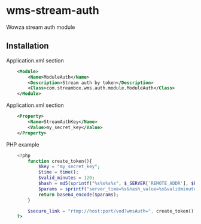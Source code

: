 wms-stream-auth
===============

Wowza stream auth module

Installation
------------

Application.xml <Modules> section

```xml
    <Module>
        <Name>ModuleAuth</Name>
        <Description>Stream auth by token</Description>
        <Class>com.streambox.wms.auth.module.ModuleAuth</Class>
    </Module>
```

Application.xml <Properties> section

```xml
    <Property>
        <Name>StreamAuthKey</Name>
        <Value>my_secret_key</Value>
    </Property>
```

PHP example

```php
    <?php
        function create_token(){
            $key = "my_secret_key";
            $time = time();
            $valid_minutes = 120;
            $hash = md5(sprintf("%s%s%s%s", $_SERVER['REMOTE_ADDR'], $key, $time, $valid_minutes));
            $params = sprintf("server_time=%s&hash_value=%s&validminutes=%s", $time, $hash, $valid_minutes);
            return base64_encode($params);
        }

        $secure_link = "rtmp://host:port/vod?wmsAuth=". create_token() ."/mp4:example.mp4";
    ?>
```